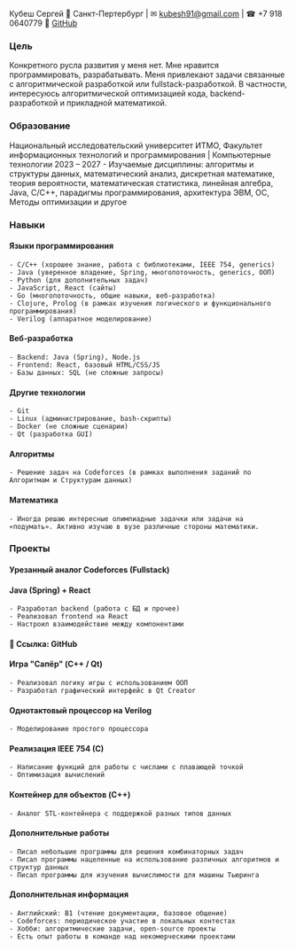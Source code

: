 Кубеш Сергей
📍 Санкт-Пертербург | ✉ kubesh91@gmail.com | ☎ +7 918 0640779
🔗 [GitHub](https://github.com/cepexaaa/aboutme)

### Цель
Конкретного русла развития у меня нет. Мне нравится программировать, разрабатывать. Меня привлекают задачи связанные с алгоритмической разработкой или fullstack-разработкой. В частности, интересуюсь алгоритмической оптимизацией кода, backend-разработкой и прикладной математикой.

### Образование
Национальный исследовательский университет ИТМО, Факультет информационных технологий и программирования | Компьютерные технологии
2023 – 2027
    - Изучаемые дисциплины: алгоритмы и структуры данных, математический анализ, дискретная математике, теория вероятности, математическая статистика, линейная алгебра, Java, C/C++, парадигмы программирования, архитектура ЭВМ, ОС, Методы оптимизации и другое

### Навыки
#### Языки программирования
    - C/C++ (хорошее знание, работа с библиотеками, IEEE 754, generics)
    - Java (уверенное владение, Spring, многопоточность, generics, ООП)
    - Python (для дополнительных задач)
    - JavaScript, React (сайты)
    - Go (многопоточность, общие навыки, веб-разработка)
    - Clojure, Prolog (в рамках изучения логического и функционального программирования)
    - Verilog (аппаратное моделирование)
#### Веб-разработка
    - Backend: Java (Spring), Node.js
    - Frontend: React, базовый HTML/CSS/JS
    - Базы данных: SQL (не сложные запросы)
#### Другие технологии
    - Git
    - Linux (администрирование, bash-скрипты)
    - Docker (не сложные сценарии)
    - Qt (разработка GUI)
#### Алгоритмы
    - Решение задач на Codeforces (в рамках выполнения заданий по Алгоритмам и Структурам данных)
#### Математика
    - Иногда решаю интересные олимпиадные задачки или задачи на «подумать». Активно изучаю в вузе различные стороны математики. 

### Проекты
#### Урезанный аналог Codeforces (Fullstack)
#### Java (Spring) + React
    - Разработал backend (работа с БД и прочее)
    - Реализовал frontend на React
    - Настроил взаимодействие между компонентами
#### 🔗 Ссылка: GitHub
#### Игра "Сапёр" (C++ / Qt)
    - Реализовал логику игры с использованием ООП
    - Разработал графический интерфейс в Qt Creator
#### Однотактовый процессор на Verilog
    - Моделирование простого процессора
#### Реализация IEEE 754 (C)
    - Написание функций для работы с числами с плавающей точкой
    - Оптимизация вычислений
#### Контейнер для объектов (C++)
    - Аналог STL-контейнера с поддержкой разных типов данных

#### Дополнительные работы
    - Писал небольшие программы для решения комбинаторных задач
    - Писал программы нацеленные на использование различных алгоритмов и структур данных
    - Писал программы для изучения вычислимости для машины Тьюринга
    
#### Дополнительная информация
    - Английский: B1 (чтение документации, базовое общение)
    - Codeforces: периодическое участие в локальных контестах
    - Хобби: алгоритмические задачи, open-source проекты
    - Есть опыт работы в команде над некомерческими проектами



